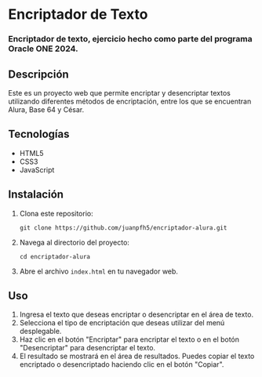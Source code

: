 <h1>Encriptador de Texto</h1>

<h3>Encriptador de texto, ejercicio hecho como parte del programa Oracle ONE 2024.</h3>

<h2>Descripción</h2>

<p>Este es un proyecto web que permite encriptar y desencriptar textos utilizando diferentes métodos de encriptación, entre los que se encuentran Alura, Base 64 y César.</p>

<h2>Tecnologías</h2>
<ul>
  <li>
  HTML5
  </li>
  <li>
  CSS3
  </li>
  <li>
  JavaScript
  </li>
</ul>

<h2>Instalación</h2>
<ol>
  <li>Clona este repositorio:
    <pre><code>git clone https://github.com/juanpfh5/encriptador-alura.git</code></pre>
  </li>
  <li>Navega al directorio del proyecto:
    <pre><code>cd encriptador-alura</code></pre>
  </li>
  <li>Abre el archivo <code>index.html</code> en tu navegador web.</li>
</ol>

<h2>Uso</h2>
<ol>
  <li>Ingresa el texto que deseas encriptar o desencriptar en el área de texto.</li>
  <li>Selecciona el tipo de encriptación que deseas utilizar del menú desplegable.</li>
  <li>Haz clic en el botón "Encriptar" para encriptar el texto o en el botón "Desencriptar" para desencriptar el texto.</li>
  <li>El resultado se mostrará en el área de resultados. Puedes copiar el texto encriptado o desencriptado haciendo clic en el botón "Copiar".</li>
</ol>